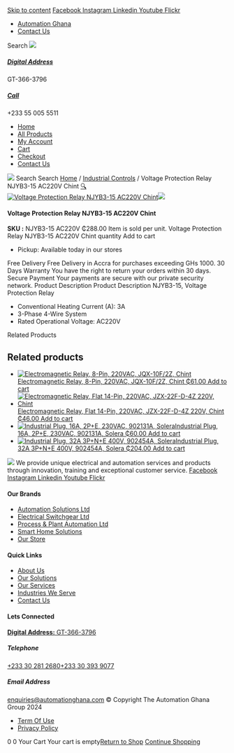 [Skip to content](https://store.automationghana.com/product/voltage-protection-relay-njyb3-15-ac220v-chint/#content)
[ Facebook ](https://www.facebook.com/automationgh/) [ Instagram ](https://www.instagram.com/automationgh/) [ Linkedin ](https://www.linkedin.com/company/the-automation-ghana-limited/) [ Youtube ](https://www.youtube.com/channel/UCurrRDUSm5oIW39VXjn1u0w) [ Flickr ](https://www.flickr.com/photos/181794037@N07/)
  * [ Automation Ghana ](https://automationghana.com)
  * [ Contact Us ](https://store.automationghana.com/contact/)


Search
[ ![](https://store.automationghana.com/wp-content/uploads/2024/04/Website-TAGG-Logo-BLUE.png) ](https://store.automationghana.com/)
[ ](https://maps.app.goo.gl/m4xeaagWCNbLk4jM6)
#####  [ Digital Address ](https://maps.app.goo.gl/m4xeaagWCNbLk4jM6)
GT-366-3796 
[ ](tel:+233550055511)
#####  [ Call ](tel:+233550055511)
+233 55 005 5511 
  * [Home](https://store.automationghana.com/)
  * [All Products](https://store.automationghana.com/shop/)
  * [My Account](https://store.automationghana.com/my-account/)
  * [Cart](https://store.automationghana.com/cart/)
  * [Checkout](https://store.automationghana.com/checkout/)
  * [Contact Us](https://store.automationghana.com/contact/)


[![](https://store.automationghana.com/wp-content/uploads/2024/04/AutomationGhana_logo_white.png)](https://store.automationghana.com)
Search
Search
[Home](https://store.automationghana.com) / [Industrial Controls](https://store.automationghana.com/product-category/industrial-controls/) / Voltage Protection Relay NJYB3-15 AC220V Chint
[🔍](https://store.automationghana.com/product/voltage-protection-relay-njyb3-15-ac220v-chint/)
[![Voltage Protection Relay NJYB3-15 AC220V Chint](https://store.automationghana.com/wp-content/uploads/2020/04/NJYB3-series.jpg)](https://store.automationghana.com/wp-content/uploads/2020/04/NJYB3-series.jpg)![](https://store.automationghana.com/wp-content/uploads/2020/04/NJYB3-series.jpg)
####  Voltage Protection Relay NJYB3-15 AC220V Chint 
**SKU :** NJYB3-15 AC220V 
₵288.00
Item is sold per unit.
Voltage Protection Relay NJYB3-15 AC220V Chint quantity
Add to cart
  * Pickup: Available today in our stores


Free Delivery 
Free Delivery in Accra for purchases exceeding GHs 1000. 
30 Days Warranty 
You have the right to return your orders within 30 days. 
Secure Payment 
Your payments are secure with our private security network. 
Product Description
Product Description
NJYB3-15, Voltage Protection Relay 
  * Conventional Heating Current (A): 3A
  * 3-Phase 4-Wire System
  * Rated Operational Voltage: AC220V


Related Products 
## Related products
  * [![Electromagnetic Relay, 8-Pin, 220VAC, JQX-10F/2Z, Chint](https://store.automationghana.com/wp-content/uploads/2020/04/11-Pin-Relay-JQX-10F_3Z-220VAC-Chint-2-300x300.jpg)Electromagnetic Relay, 8-Pin, 220VAC, JQX-10F/2Z, Chint ₵61.00 ](https://store.automationghana.com/product/8-pin-relay-jqx-10f-2z-220vac-chint/)
[Add to cart](https://store.automationghana.com/product/voltage-protection-relay-njyb3-15-ac220v-chint/?add-to-cart=1603)
  * [![Electromagnetic Relay, Flat 14-Pin, 220VAC, JZX-22F-D-4Z 220V, Chint](https://store.automationghana.com/wp-content/uploads/2020/04/14-Pin-Relay-JZX-22F-D-4Z-12VDC-Chint-300x300.jpg)Electromagnetic Relay, Flat 14-Pin, 220VAC, JZX-22F-D-4Z 220V, Chint ₵46.00 ](https://store.automationghana.com/product/14-pin-relay-jzx-22f-d-4z-220v-chint/)
[Add to cart](https://store.automationghana.com/product/voltage-protection-relay-njyb3-15-ac220v-chint/?add-to-cart=1596)
  * [![Industrial Plug, 16A, 2P+E, 230VAC, 902131A, Solera](https://store.automationghana.com/wp-content/uploads/2020/04/industrial-plug-3-pin-300x300.jpg)Industrial Plug, 16A, 2P+E, 230VAC, 902131A, Solera ₵60.00 ](https://store.automationghana.com/product/plug-902131a-solera/)
[Add to cart](https://store.automationghana.com/product/voltage-protection-relay-njyb3-15-ac220v-chint/?add-to-cart=1523)
  * [![Industrial Plug, 32A 3P+N+E 400V, 902454A, Solera](https://store.automationghana.com/wp-content/uploads/2020/04/902454A.png)Industrial Plug, 32A 3P+N+E 400V, 902454A, Solera ₵204.00 ](https://store.automationghana.com/product/industrial-plug-902454a-solera/)
[Add to cart](https://store.automationghana.com/product/voltage-protection-relay-njyb3-15-ac220v-chint/?add-to-cart=1512)


![](https://store.automationghana.com/wp-content/uploads/2024/04/AutomationGhana_logo_white.png)
We provide unique electrical and automation services and products through innovation, training and exceptional customer service.
[ Facebook ](https://www.facebook.com/automationgh/) [ Instagram ](https://www.instagram.com/automationgh/) [ Linkedin ](https://www.linkedin.com/company/the-automation-ghana-limited/) [ Youtube ](https://www.youtube.com/channel/UCurrRDUSm5oIW39VXjn1u0w) [ Flickr ](https://www.flickr.com/photos/181794037@N07/)
#### Our Brands
  * [ Automation Solutions Ltd ](https://store.automationghana.com/product/voltage-protection-relay-njyb3-15-ac220v-chint/)
  * [ Electrical Switchgear Ltd ](https://store.automationghana.com/product/voltage-protection-relay-njyb3-15-ac220v-chint/)
  * [ Process & Plant Automation Ltd ](https://store.automationghana.com/product/voltage-protection-relay-njyb3-15-ac220v-chint/)
  * [ Smart Home Solutions ](https://store.automationghana.com/product/voltage-protection-relay-njyb3-15-ac220v-chint/)
  * [ Our Store ](https://store.automationghana.com/product/voltage-protection-relay-njyb3-15-ac220v-chint/)


#### Quick Links
  * [ About Us ](https://store.automationghana.com/product/voltage-protection-relay-njyb3-15-ac220v-chint/)
  * [ Our Solutions ](https://store.automationghana.com/product/voltage-protection-relay-njyb3-15-ac220v-chint/)
  * [ Our Services ](https://store.automationghana.com/product/voltage-protection-relay-njyb3-15-ac220v-chint/)
  * [ Industries We Serve ](https://store.automationghana.com/product/voltage-protection-relay-njyb3-15-ac220v-chint/)
  * [ Contact Us ](https://store.automationghana.com/product/voltage-protection-relay-njyb3-15-ac220v-chint/)


#### Lets Connected
[**Digital Address:** GT-366-3796](https://maps.app.goo.gl/m4xeaagWCNbLk4jM6)
#####  Telephone 
[ +233 30 281 2680](tel:+233302812680)[+233 30 393 9077](https://store.automationghana.com/product/voltage-protection-relay-njyb3-15-ac220v-chint/+233303939077)
#####  Email Address 
enquiries@automationghana.com 
© Copyright The Automation Ghana Group 2024
  * [ Term Of Use ](https://store.automationghana.com/product/voltage-protection-relay-njyb3-15-ac220v-chint/)
  * [ Privacy Policy ](https://store.automationghana.com/product/voltage-protection-relay-njyb3-15-ac220v-chint/)


0
0
Your Cart
Your cart is empty[Return to Shop](https://store.automationghana.com/shop/)
[Continue Shopping](https://store.automationghana.com/product/voltage-protection-relay-njyb3-15-ac220v-chint/)
